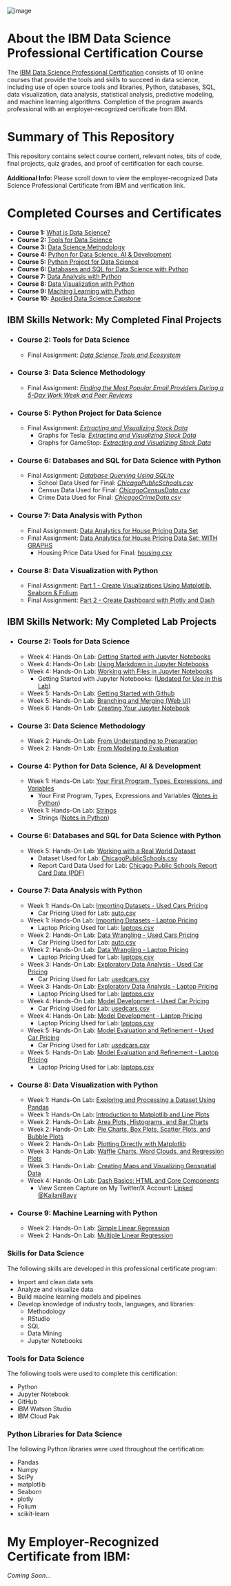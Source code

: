 ![image](https://github.com/KailaniBailey/IBM-Data-Science-Projects/assets/158431578/7829af65-85b7-4f6a-8460-8e6d3c45a238)<br>
# About the IBM Data Science Professional Certification Course
The [IBM Data Science Professional Certification](https://www.coursera.org/professional-certificates/ibm-data-science) consists of 10 online courses that provide the tools and skills to succeed in data science, including use of open source tools and libraries, Python, databases, SQL, data visualization, data analysis, statistical analysis, predictive modeling, and machine learning algorithms. Completion of the program awards professional with an employer-recognized certificate from IBM.<br>
# Summary of This Repository
This repository contains select course content, relevant notes, bits of code, final projects, quiz grades, and proof of certification for each course.<br><br>
**Additional Info:** Please scroll down to view the employer-recognized Data Science Professional Certificate from IBM and verification link.<br>
# Completed Courses and Certificates
- **Course 1:** [What is Data Science?](https://github.com/KailaniBailey/IBM-Data-Science-Professional-Certificate/tree/main/01.%20What%20is%20Data%20Science%3F)
- **Course 2:** [Tools for Data Science](https://github.com/KailaniBailey/IBM-Data-Science-Professional-Certificate/tree/main/02.%20Tools%20for%20Data%20Science)
- **Course 3:** [Data Science Methodology](https://github.com/KailaniBailey/IBM-Data-Science-Professional-Certificate/tree/main/03.%20Data%20Science%20Methodology)
- **Course 4:** [Python for Data Science, AI & Development](https://github.com/KailaniBailey/IBM-Data-Science-Professional-Certificate/tree/main/04.%20Python%20for%20Data%20Science%2C%20AI%20%26%20Development)
- **Course 5:** [Python Project for Data Science](https://github.com/KailaniBailey/IBM-Data-Science-Professional-Certificate/tree/main/05.%20Python%20Project%20for%20Data%20Science)
- **Course 6:** [Databases and SQL for Data Science with Python](https://github.com/KailaniBailey/IBM-Data-Science-Professional-Certificate/tree/main/06.%20Databases%20and%20SQL%20for%20Data%20Science%20with%20Python)
- **Course 7:** [Data Analysis with Python](https://github.com/KailaniBailey/IBM-Data-Science-Professional-Certificate/tree/main/07.%20Data%20Analysis%20with%20Python)
- **Course 8:** [Data Visualization with Python](https://github.com/KailaniBailey/IBM-Data-Science-Professional-Certificate/tree/main/08.%20Data%20Visualization%20with%20Python)
- **Course 9:** [Maching Learning with Python](https://github.com/KailaniBailey/IBM-Data-Science-Professional-Certificate/tree/main/09.%20Machine%20Learning%20with%20Python)
- **Course 10:** [Applied Data Science Capstone](https://github.com/KailaniBailey/IBM-Data-Science-Professional-Certificate/tree/main/10.%20Applied%20Data%20Science%20Capstone)
## IBM Skills Network: My Completed Final Projects
- ### Course 2: Tools for Data Science
  - Final Assignment: [*Data Science Tools and Ecosystem*](https://github.com/KailaniBailey/IBM-Data-Science-Professional-Certificate/blob/main/02.%20Tools%20for%20Data%20Science/Week%206%3A%20Create%20and%20Share%20a%20Jupyter%20Notebook/Tools-for-Data-Science-Jupyter-Notebook-Final-Assignment.ipynb)
- ### Course 3: Data Science Methodology
  - Final Assignment: [*Finding the Most Popular Email Providers During a 5-Day Work Week and Peer Reviews*](https://github.com/KailaniBailey/IBM-Data-Science-Professional-Certificate/blob/main/03.%20Data%20Science%20Methodology/Week%204%3A%20Final%20Project%20and%20Assessment/Business%20Problem%20-%20Data%20Methodology%20(1).pdf)
- ### Course 5: Python Project for Data Science
  - Final Assignment: [*Extracting and Visualizing Stock Data*](https://github.com/KailaniBailey/IBM-Data-Science-Professional-Certificate/blob/main/05.%20Python%20Project%20for%20Data%20Science/Week%201%3A%20Crowdsourcing%20Short%20Squeeze%20Dashboard/Extracting-and-Visualizing-Stock-Data.ipynb)
      - Graphs for Tesla: [*Extracting and Visualizing Stock Data*](https://github.com/KailaniBailey/IBM-Data-Science-Professional-Certificate/blob/main/05.%20Python%20Project%20for%20Data%20Science/Week%201%3A%20Crowdsourcing%20Short%20Squeeze%20Dashboard/GRAPHS-Tesla-Extracting-and-Visualizing-Stock-Data.pdf)
      - Graphs for GameStop: [*Extracting and Visualizing Stock Data*](https://github.com/KailaniBailey/IBM-Data-Science-Professional-Certificate/blob/main/05.%20Python%20Project%20for%20Data%20Science/Week%201%3A%20Crowdsourcing%20Short%20Squeeze%20Dashboard/GRAPHS-GameStop-Extracting-and-Visualizing-Stock-Data.pdf)
- ### Course 6: Databases and SQL for Data Science with Python
    - Final Assignment: [*Database Querying Using SQLite*](https://github.com/KailaniBailey/IBM-Data-Science-Professional-Certificate/blob/main/06.%20Databases%20and%20SQL%20for%20Data%20Science%20with%20Python/Week%205%3A%20Course%20Assignment/Notebook-for-Graded-Assignment.ipynb)
      - School Data Used for Final: [*ChicagoPublicSchools.csv*](https://github.com/KailaniBailey/IBM-Data-Science-Professional-Certificate/blob/main/06.%20Databases%20and%20SQL%20for%20Data%20Science%20with%20Python/Week%205%3A%20Course%20Assignment/ChicagoPublicSchools.csv)
      - Census Data Used for Final: [*ChicagoCensusData.csv*](https://github.com/KailaniBailey/IBM-Data-Science-Professional-Certificate/blob/main/06.%20Databases%20and%20SQL%20for%20Data%20Science%20with%20Python/Week%205%3A%20Course%20Assignment/ChicagoCensusData.csv)
      - Crime Data Used for Final: [*ChicagoCrimeData.csv*](https://github.com/KailaniBailey/IBM-Data-Science-Professional-Certificate/blob/main/06.%20Databases%20and%20SQL%20for%20Data%20Science%20with%20Python/Week%205%3A%20Course%20Assignment/ChicagoCrimeData.csv)
- ### Course 7: Data Analysis with Python
    - Final Assignment: [Data Analytics for House Pricing Data Set](https://github.com/KailaniBailey/IBM-Data-Science-Professional-Certificate/blob/main/07.%20Data%20Analysis%20with%20Python/Week%206%3A%20Final%20Assignment/Final-Assignment-1-House-Sales-in-King-County.ipynb)
    - Final Assignment: [Data Analytics for House Pricing Data Set: WITH GRAPHS](https://github.com/KailaniBailey/IBM-Data-Science-Professional-Certificate/blob/main/07.%20Data%20Analysis%20with%20Python/Week%206%3A%20Final%20Assignment/Final%20Assignment-2-House-Sales-in-King-County.ipynb)
      - Housing Price Data Used for Final: [housing.csv](https://github.com/KailaniBailey/IBM-Data-Science-Professional-Certificate/blob/main/07.%20Data%20Analysis%20with%20Python/Week%206%3A%20Final%20Assignment/housing.csv)
- ### Course 8: Data Visualization with Python
    - Final Assignment: [Part 1 - Create Visualizations Using Matplotlib, Seaborn & Folium](https://github.com/KailaniBailey/IBM-Data-Science-Professional-Certificate/blob/main/08.%20Data%20Visualization%20with%20Python/Week%205%3A%20Final%20Project%20and%20Exam/DV0101EN-Final-Assign-Part1.ipynb)
    - Final Assignment: [Part 2 - Create Dashboard with Plotly and Dash](https://github.com/KailaniBailey/IBM-Data-Science-Professional-Certificate/blob/main/08.%20Data%20Visualization%20with%20Python/Week%205%3A%20Final%20Project%20and%20Exam/FinalAssignment_Part2.pdf)
## IBM Skills Network: My Completed Lab Projects
- ### Course 2: Tools for Data Science
    - Week 4: Hands-On Lab: [Getting Started with Jupyter Notebooks](https://github.com/KailaniBailey/IBM-Data-Science-Professional-Certificate/blob/main/02.%20Tools%20for%20Data%20Science/Week%204%3A%20Jupyter%20Notebooks%20and%20JupyterLab/Getting_Started_with_JupyterNotebook.ipynb)
    - Week 4: Hands-On Lab: [Using Markdown in Jupyter Notebooks](https://github.com/KailaniBailey/IBM-Data-Science-Professional-Certificate/blob/main/02.%20Tools%20for%20Data%20Science/Week%204%3A%20Jupyter%20Notebooks%20and%20JupyterLab/Using_markdowns%20(1).ipynb)
    - Week 4: Hands-On Lab: [Working with Files in Jupyter Notebooks](https://github.com/KailaniBailey/IBM-Data-Science-Professional-Certificate/blob/main/02.%20Tools%20for%20Data%20Science/Week%204%3A%20Jupyter%20Notebooks%20and%20JupyterLab/Working_with_files.ipynb)
        - Getting Started with Jupyter Notebooks: ([Updated for Use in this Lab](https://github.com/KailaniBailey/IBM-Data-Science-Professional-Certificate/blob/main/02.%20Tools%20for%20Data%20Science/Week%204%3A%20Jupyter%20Notebooks%20and%20JupyterLab/My_Notebook.ipynb))
    - Week 5: Hands-On Lab: [Getting Started with Github](https://github.com/KailaniBailey/Getting-Started-with-Github)
    - Week 5: Hands-On Lab: [Branching and Merging (Web UI)](https://github.com/KailaniBailey/Getting-Started-with-Github/)
    - Week 6: Hands-On Lab: [Creating Your Jupyter Notebook](https://github.com/KailaniBailey/IBM-Data-Science-Professional-Certificate/blob/main/02.%20Tools%20for%20Data%20Science/Week%206%3A%20Create%20and%20Share%20a%20Jupyter%20Notebook/Tools-for-Data-Science-Jupyter-Notebook-Final-Assignment.ipynb)
- ### Course 3: Data Science Methodology
    - Week 2: Hands-On Lab: [From Understanding to Preparation](https://github.com/KailaniBailey/IBM-Data-Science-Professional-Certificate/blob/main/03.%20Data%20Science%20Methodology/Week%202%3A%20From%20Understanding%20to%20Preparation%20and%20From%20Modeling%20to%20Evaluation/DS0103EN-Exercise-From-Understandin.ipynb)
    - Week 2: Hands-On Lab: [From Modeling to Evaluation](https://github.com/KailaniBailey/IBM-Data-Science-Professional-Certificate/blob/main/03.%20Data%20Science%20Methodology/Week%202%3A%20From%20Understanding%20to%20Preparation%20and%20From%20Modeling%20to%20Evaluation/DS0103EN-Exercise-From-Modeling-to-Evaluation.ipynb)
- ### Course 4: Python for Data Science, AI & Development
    - Week 1: Hands-On Lab: [Your First Program, Types, Expressions, and Variables](https://github.com/KailaniBailey/IBM-Data-Science-Professional-Certificate/blob/main/04.%20Python%20for%20Data%20Science%2C%20AI%20%26%20Development/Week%201%3A%20Python%20Basics/PY0101EN-1-1-Write_your_first_python_code.ipynb)
        - Your First Program, Types, Expressions and Variables ([Notes in Python](https://github.com/KailaniBailey/IBM-Data-Science-Professional-Certificate/blob/main/04.%20Python%20for%20Data%20Science%2C%20AI%20%26%20Development/Week%201%3A%20Python%20Basics/WriteFirstPythonCode.py))
    - Week 1: Hands-On Lab: [Strings](https://github.com/KailaniBailey/IBM-Data-Science-Professional-Certificate/blob/main/04.%20Python%20for%20Data%20Science%2C%20AI%20%26%20Development/Week%201%3A%20Python%20Basics/PY0101EN-1-2-Strings.ipynb)
        - Strings ([Notes in Python](https://github.com/KailaniBailey/IBM-Data-Science-Professional-Certificate/blob/main/04.%20Python%20for%20Data%20Science%2C%20AI%20%26%20Development/Week%201%3A%20Python%20Basics/strings.py))
- ### Course 6: Databases and SQL for Data Science with Python
    - Week 5: Hands-On Lab: [Working with a Real World Dataset](https://github.com/KailaniBailey/IBM-Data-Science-Professional-Certificate/blob/main/06.%20Databases%20and%20SQL%20for%20Data%20Science%20with%20Python/Week%205%3A%20Course%20Assignment/DB0201EN-Week4-1-1-RealDataPractice-v5_sqlite_Learner.ipynb)
        - Dataset Used for Lab: [ChicagoPublicSchools.csv](https://github.com/KailaniBailey/IBM-Data-Science-Professional-Certificate/blob/main/06.%20Databases%20and%20SQL%20for%20Data%20Science%20with%20Python/Week%205%3A%20Course%20Assignment/ChicagoPublicSchools.csv)
        - Report Card Data Used for Lab: [Chicago Public Schools Report Card Data (PDF)](https://github.com/KailaniBailey/IBM-Data-Science-Professional-Certificate/blob/main/06.%20Databases%20and%20SQL%20for%20Data%20Science%20with%20Python/Week%205%3A%20Course%20Assignment/cps_reportcard_data_description.pdf)
- ### Course 7: Data Analysis with Python
    - Week 1: Hands-On Lab: [Importing Datasets - Used Cars Pricing](https://github.com/KailaniBailey/IBM-Data-Science-Professional-Certificate/blob/main/07.%20Data%20Analysis%20with%20Python/Week%201%3A%20Importing%20Data%20Sets/DA0101EN-Review-Introduction.ipynb)
        - Car Pricing Used for Lab: [auto.csv](https://github.com/KailaniBailey/IBM-Data-Science-Professional-Certificate/blob/main/07.%20Data%20Analysis%20with%20Python/Week%201%3A%20Importing%20Data%20Sets/auto.csv)
    - Week 1: Hands-On Lab: [Importing Datasets - Laptop Pricing](https://github.com/KailaniBailey/IBM-Data-Science-Professional-Certificate/blob/main/07.%20Data%20Analysis%20with%20Python/Week%201%3A%20Importing%20Data%20Sets/Practice_data_loading.ipynb)
       - Laptop Pricing Used for Lab: [laptops.csv](https://github.com/KailaniBailey/IBM-Data-Science-Professional-Certificate/blob/main/07.%20Data%20Analysis%20with%20Python/Week%201%3A%20Importing%20Data%20Sets/laptops.csv)
    - Week 2: Hands-On Lab: [Data Wrangling - Used Cars Pricing](https://github.com/KailaniBailey/IBM-Data-Science-Professional-Certificate/blob/main/07.%20Data%20Analysis%20with%20Python/Week%202%3A%20Data%20Wrangling/DA0101EN-2-Review-Data-Wrangling.ipynb)
        - Car Pricing Used for Lab: [auto.csv](https://github.com/KailaniBailey/IBM-Data-Science-Professional-Certificate/blob/main/07.%20Data%20Analysis%20with%20Python/Week%202%3A%20Data%20Wrangling/auto.csv)
    - Week 2: Hands-On Lab: [Data Wrangling - Laptop Pricing](https://github.com/KailaniBailey/IBM-Data-Science-Professional-Certificate/blob/main/07.%20Data%20Analysis%20with%20Python/Week%202%3A%20Data%20Wrangling/practice_data_wrangling.ipynb)
        - Laptop Pricing Used for Lab: [laptops.csv](https://github.com/KailaniBailey/IBM-Data-Science-Professional-Certificate/blob/main/07.%20Data%20Analysis%20with%20Python/Week%202%3A%20Data%20Wrangling/laptops.csv)
    - Week 3: Hands-On Lab: [Exploratory Data Analysis - Used Car Pricing](https://github.com/KailaniBailey/IBM-Data-Science-Professional-Certificate/blob/main/07.%20Data%20Analysis%20with%20Python/Week%203%3A%20Exploratory%20Data%20Analysis/data-visualization-commands-in-python.pdf)
        - Car Pricing Used for Lab: [usedcars.csv](https://github.com/KailaniBailey/IBM-Data-Science-Professional-Certificate/blob/main/07.%20Data%20Analysis%20with%20Python/Week%203%3A%20Exploratory%20Data%20Analysis/usedcars.csv)
    - Week 3: Hands-On Lab: [Exploratory Data Analysis - Laptop Pricing](https://github.com/KailaniBailey/IBM-Data-Science-Professional-Certificate/blob/main/07.%20Data%20Analysis%20with%20Python/Week%203%3A%20Exploratory%20Data%20Analysis/practice_Exploratory_data_analysis.ipynb)
        - Laptop Pricing Used for Lab: [laptops.csv](https://github.com/KailaniBailey/IBM-Data-Science-Professional-Certificate/blob/main/07.%20Data%20Analysis%20with%20Python/Week%203%3A%20Exploratory%20Data%20Analysis/laptops%20(1).csv)
    - Week 4: Hands-On Lab: [Model Development - Used Car Pricing](https://github.com/KailaniBailey/IBM-Data-Science-Professional-Certificate/blob/main/07.%20Data%20Analysis%20with%20Python/Week%204%3A%20Model%20Development/DA0101EN-4-Review-Model-Development.ipynb)
        - Car Pricing Used for Lab: [usedcars.csv](https://github.com/KailaniBailey/IBM-Data-Science-Professional-Certificate/blob/main/07.%20Data%20Analysis%20with%20Python/Week%204%3A%20Model%20Development/usedcars.csv)
    - Week 4: Hands-On Lab: [Model Development - Laptop Pricing](https://github.com/KailaniBailey/IBM-Data-Science-Professional-Certificate/blob/main/07.%20Data%20Analysis%20with%20Python/Week%204%3A%20Model%20Development/practice_model_development_laptops.ipynb)
        - Laptop Pricing Used for Lab: [laptops.csv](https://github.com/KailaniBailey/IBM-Data-Science-Professional-Certificate/blob/main/07.%20Data%20Analysis%20with%20Python/Week%204%3A%20Model%20Development/laptops%20(1).csv)
    - Week 5: Hands-On Lab: [Model Evaluation and Refinement - Used Car Pricing](https://github.com/KailaniBailey/IBM-Data-Science-Professional-Certificate/blob/main/07.%20Data%20Analysis%20with%20Python/Week%205%3A%20Model%20Evaluation%20and%20Refinement/Model_Evaluation_and_Refinement_cars.ipynb)
        - Car Pricing Used for Lab: [usedcars.csv](https://github.com/KailaniBailey/IBM-Data-Science-Professional-Certificate/blob/main/07.%20Data%20Analysis%20with%20Python/Week%205%3A%20Model%20Evaluation%20and%20Refinement/usedcars.csv)
    - Week 5: Hands-On Lab: [Model Evaluation and Refinement - Laptop Pricing](https://github.com/KailaniBailey/IBM-Data-Science-Professional-Certificate/blob/main/07.%20Data%20Analysis%20with%20Python/Week%205%3A%20Model%20Evaluation%20and%20Refinement/practice_model_evaluation.ipynb)
        - Laptop Pricing Used for Lab: [laptops.csv](https://github.com/KailaniBailey/IBM-Data-Science-Professional-Certificate/blob/main/07.%20Data%20Analysis%20with%20Python/Week%205%3A%20Model%20Evaluation%20and%20Refinement/laptops%20(1).csv)
- ### Course 8: Data Visualization with Python
    - Week 1: Hands-On Lab: [Exploring and Processing a Dataset Using Pandas](https://github.com/KailaniBailey/IBM-Data-Science-Professional-Certificate/blob/main/08.%20Data%20Visualization%20with%20Python/Week%201%3A%20Introduction%20to%20Data%20Visualization%20Tools/DV0101EN-Exercise-Dataset-Preprocessing-Exploring-with-Pandas.ipynb)
    - Week 1: Hands-On Lab: [Introduction to Matplotlib and Line Plots](https://github.com/KailaniBailey/IBM-Data-Science-Professional-Certificate/blob/main/08.%20Data%20Visualization%20with%20Python/Week%201%3A%20Introduction%20to%20Data%20Visualization%20Tools/DV0101EN-Exercise-Introduction-to-Matplotlib-and-Line-Plots_.ipynb)
    - Week 2: Hands-On Lab: [Area Plots, Histograms, and Bar Charts](https://github.com/KailaniBailey/IBM-Data-Science-Professional-Certificate/blob/main/08.%20Data%20Visualization%20with%20Python/Week%202%3A%20Basic%20and%20Specialized%20Visualization%20Tools/DV0101EN-Exercise-Area-Plots-Histograms-and-Bar-Charts_.ipynb)
    - Week 2: Hands-On Lab: [Pie Charts, Box Plots, Scatter Plots, and Bubble Plots](https://github.com/KailaniBailey/IBM-Data-Science-Professional-Certificate/blob/main/08.%20Data%20Visualization%20with%20Python/Week%202%3A%20Basic%20and%20Specialized%20Visualization%20Tools/DV0101EN-Exercise-Pie-Charts-Box-Plots-Scatter-Plots-and-Bubble-Plots.ipynb)
    - Week 2: Hands-On Lab: [Plotting Directly with Matplotlib](https://github.com/KailaniBailey/IBM-Data-Science-Professional-Certificate/blob/main/08.%20Data%20Visualization%20with%20Python/Week%202%3A%20Basic%20and%20Specialized%20Visualization%20Tools/DV0101EN-Exercise-Plotting-directly-with-Matplotlib.jupyterlite.ipynb)
    - Week 3: Hands-On Lab: [Waffle Charts, Word Clouds, and Regression Plots](https://github.com/KailaniBailey/IBM-Data-Science-Professional-Certificate/blob/main/08.%20Data%20Visualization%20with%20Python/Week%203%3A%20Advanced%20Visualizations%20and%20Geospatial%20Data/DV0101EN-Exercise-Waffle-Charts-Word-Clouds-and-Regression-Plots.ipynb)
    - Week 3: Hands-On Lab: [Creating Maps and Visualizing Geospatial Data](https://github.com/KailaniBailey/IBM-Data-Science-Professional-Certificate/blob/main/08.%20Data%20Visualization%20with%20Python/Week%203%3A%20Advanced%20Visualizations%20and%20Geospatial%20Data/DV0101EN-Exercise-Creating-maps-visualizing-geospat%20(1).ipynb)
    - Week 4: Hands-On Lab: [Dash Basics: HTML and Core Components](https://github.com/KailaniBailey/IBM-Data-Science-Professional-Certificate/blob/main/08.%20Data%20Visualization%20with%20Python/Week%204%3A%20Creating%20Dashboards%20with%20Plotly%20and%20Dash/Dash%20-%20HTML%20and%20Core%20Components%20Lab%20(Screenshot).png)
        - View Screen Capture on My Twitter/X Account: [Linked @KailaniBayy](https://x.com/kailanibayy/status/1796259994750624204)
- ### Course 9: Machine Learning with Python
    - Week 2: Hands-On Lab: [Simple Linear Regression](https://github.com/KailaniBailey/IBM-Data-Science-Professional-Certificate/blob/main/09.%20Machine%20Learning%20with%20Python/Week%202%3A%20Regression/ML0101EN-Reg-Simple-Linear-Regression-Co2.ipynb)
    - Week 2: Hands-On Lab: [Multiple Linear Regression](https://github.com/KailaniBailey/IBM-Data-Science-Professional-Certificate/blob/main/09.%20Machine%20Learning%20with%20Python/Week%202%3A%20Regression/ML0101EN-Reg-Mulitple-Linear-Regression-Co2.ipynb)
### Skills for Data Science<br>
The following skills are developed in this professional certificate program:
- Import and clean data sets
- Analyze and visualize data
- Build macine learning models and pipelines
- Develop knowledge of industry tools, languages, and libraries:
  - Methodology
  - RStudio
  - SQL
  - Data Mining
  - Jupyter Notebooks
### Tools for Data Science<br>
The following tools were used to complete this certification:
- Python
- Jupyter Notebook
- GitHub
- IBM Watson Studio
- IBM Cloud Pak<br>
### Python Libraries for Data Science<br>
The following Python libraries were used throughout the certification:
- Pandas
- Numpy
- SciPy
- matplotlib
- Seaborn
- plotly
- Folium
- scikit-learn<br>
# My Employer-Recognized Certificate from IBM:
*Coming Soon...*
